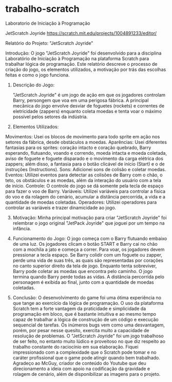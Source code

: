 # trabalho-scratch

Laboratorio de Iniciação à Programação

JetScratch Joyride
https://scratch.mit.edu/projects/1004891233/editor/

Relatório do Projeto: "JetScratch Joyride"

Introdução:
O jogo "JetScratch Joyride" foi desenvolvido para a disciplina Laboratório de Iniciação à Programação na plataforma Scratch para trabalhar lógica de programação. Este relatório descreve o processo de criação do jogo, os elementos utilizados, a motivação por trás das escolhas feitas e como o jogo funciona.

1. Descrição do Jogo:

   "JetScratch Joyride" é um jogo de ação em que os jogadores controlam Barry, persongem que voa em uma perigosa fábrica. A principal mecânica do jogo envolve desviar  de foguetes (rockets) e correntes de eletricidade (zappers) enquanto coleta moedas e tenta voar o máximo possível pelos setores da indústria.

2. Elementos Utilizados:

Movimentos: Usei os blocos de movimento para todo sprite em ação nos setores da fábrica, desde obstáculos a moedas.
Aparências: Usei diferentes fantasias para os sprites: coração intacto e coração quebrado, Barry esperando, flutuando, voando e correndo, moeda intacta e moeda coletada, aviso de foguete e foguete disparado e o movimento da carga elétrica dos zappers; além disso, a fantasia para o botão clicável de início (Start) e o de instruções (Instructions).
Sons: Adicionei sons de colisão e coletar moedas.
Eventos: Utilizei eventos para detectar as colisões de Barry com o chão, o teto, os obstáculos e as moedas, além da interação do usuário com a tela de início.
Controle: O controle do jogo se dá somente pela tecla de espaço para fazer o voo de Barry.
Variáveis: Utilizei variáveis para controlar a física do voo e da rolagem do cenário, acumular a distância percorrida, a vida e a quantidade de moedas coletadas.
Operadores: Utilizei operadores para controlar as variáveis e trazer dinamicidade ao jogo.

3. Motivação:
   Minha principal motivação para criar "JetScratch Joyride" foi relembrar o jogo original "JetPack Joyride" que joguei por um tempo na infância.

4. Funcionamento do Jogo:
   O jogo começa com o Barry flutuando embaixo de uma luz. Os jogadores clicam o botão START e Barry cai no chão com a mochila  a jato e começa a correr. Para voar, os jogadores devem pressionar a tecla espaço. Se Barry colidir com um foguete ou zapper, perde uma vida de suas três, as quais são representadas por corações no canto superior direito da tela de jogo. Enquanto tenta sobreviver, Barry pode coletar as moedas que encontra pelo caminho. O jogo termina quando Barry perde todas as vidas. A distância percorrida pelo personagem é exibida ao final, junto com a quantidade de moedas coletadas.

5. Conclusão:
   O desenvolvimento do game foi uma ótima experiência no que tange ao exercício da lógica de programação. O uso da plataforma Scratch tem a forte vantagem da praticidade e simplicidade da programação em bloco, que é bastante intuitiva e ao mesmo tempo capaz de trabalhar a lógica de construção de um código e execução sequencial de tarefas. Os inúmeros bugs vem como uma desvantagem, porém, por pesar nesse quesito, exercita muito a capacidade de resolução de problemas. O "JetScratch Joyride" foi um jogo trabalhoso de ser feito, no entanto muito lúdico e proveitoso no que diz respeito ao trabalho constante do raciocínio em sua elaboração. Fiquei impressionado com a complexidade que o Scratch pode tomar e no caráter profissional que o game pode atingir quando bem trabalhado. Agradeço ao McGuy, criador de conteúdo do Youtube que deu direcionamento a ideia com apoio na codificação da gravidade e rolagem de cenário, além de disponibilizar as imagens para o projeto.
